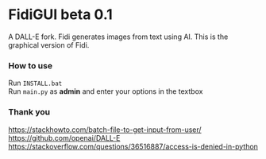# FidiGUI beta 0.1
A DALL-E fork. Fidi generates images from text using AI. This is the graphical version of Fidi.<br>
### How to use
Run `INSTALL.bat`<br>
Run `main.py` as **admin** and enter your options in the textbox
### Thank you
https://stackhowto.com/batch-file-to-get-input-from-user/<br>
https://github.com/openai/DALL-E<br>
https://stackoverflow.com/questions/36516887/access-is-denied-in-python
